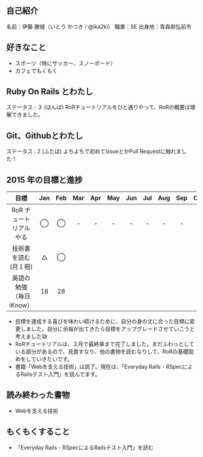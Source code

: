 ## 自己紹介
 名前：伊藤 勝城（いとう かつき / @ika2ki）
 職業：SE
 出身地：青森県弘前市

## 好きなこと
- スポーツ（特にサッカー、スノーボード）
- カフェでもくもく

## Ruby On Rails とわたし
ステータス : ３ (ほんば)
RoRチュートリアルをひと通りやって、RoRの概要は理解できました。

## Git、Githubとわたし
ステータス : 2 (ふたば)
よちよちで初めてIssueとかPull Requestに触れました！

## 2015 年の目標と進捗
|      目標             | Jan | Feb | Mar | Apr | May | Jun | Jul | Aug | Sep | Oct | Nov | Dec |
|:--------------------:|:---:|:---:|:---:|:---:|:---:|:---:|:---:|:---:|:---:|:---:|:---:|:---:|
| RoR チュートリアルやる  | ◯ | ◯ | - | - | - | - | - | - | - | - | - | - |
| 技術書を読む(月１冊)    | △ | ◯ |   |   |   |   |   |   |   |   |   |   |
| 英語の勉強（毎日iKnow） | 18 | 28 |   |   |   |   |   |   |   |   |   |   |

- 目標を達成する喜びを味わい続けるために、自分の身の丈に合った目標に変更しました。自分に余裕が出てきたら目標をアップグレードさせていこうと考えました:sweat_smile:
- RoRチュートリアルは、２月で最終章まで完了しました。まだふわっとしている部分があるので、見直すなり、他の書物を読むなりして、RoRの基礎固めをしていきたいです。
- 書籍「Webを支える技術」は読了。現在は、「Everyday Rails - RSpecによるRailsテスト入門」を読んでます。

## 読み終わった書物
- Webを支える技術

## もくもくすること
- 「Everyday Rails - RSpecによるRailsテスト入門」を読む
